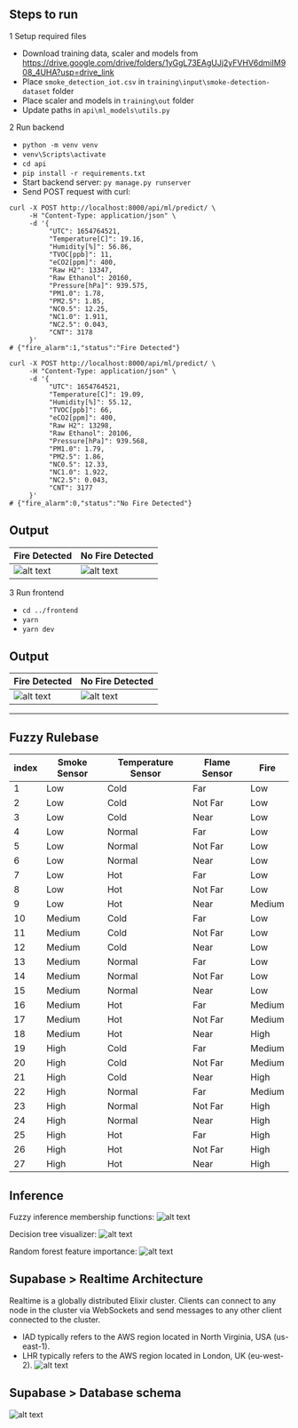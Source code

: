 ## Steps to run

1 Setup required files

- Download training data, scaler and models from https://drive.google.com/drive/folders/1yGgL73EAgUJj2yFVHV6dmiIM908_4UHA?usp=drive_link
- Place `smoke_detection_iot.csv` in `training\input\smoke-detection-dataset` folder
- Place scaler and models in `training\out` folder
- Update paths in `api\ml_models\utils.py`

2 Run backend

- `python -m venv venv`
- `venv\Scripts\activate`
- `cd api`
- `pip install -r requirements.txt`
- Start backend server: `py manage.py runserver`
- Send POST request with curl:

```
curl -X POST http://localhost:8000/api/ml/predict/ \
     -H "Content-Type: application/json" \
     -d '{
          "UTC": 1654764521,
          "Temperature[C]": 19.16,
          "Humidity[%]": 56.86,
          "TVOC[ppb]": 11,
          "eCO2[ppm]": 400,
          "Raw H2": 13347,
          "Raw Ethanol": 20160,
          "Pressure[hPa]": 939.575,
          "PM1.0": 1.78,
          "PM2.5": 1.85,
          "NC0.5": 12.25,
          "NC1.0": 1.911,
          "NC2.5": 0.043,
          "CNT": 3178
     }'
# {"fire_alarm":1,"status":"Fire Detected"}

curl -X POST http://localhost:8000/api/ml/predict/ \
     -H "Content-Type: application/json" \
     -d '{
          "UTC": 1654764521,
          "Temperature[C]": 19.09,
          "Humidity[%]": 55.12,
          "TVOC[ppb]": 66,
          "eCO2[ppm]": 400,
          "Raw H2": 13298,
          "Raw Ethanol": 20106,
          "Pressure[hPa]": 939.568,
          "PM1.0": 1.79,
          "PM2.5": 1.86,
          "NC0.5": 12.33,
          "NC1.0": 1.922,
          "NC2.5": 0.043,
          "CNT": 3177
     }'
# {"fire_alarm":0,"status":"No Fire Detected"}

```

## Output

| Fire Detected            | No Fire Detected         |
| ------------------------ | ------------------------ |
| ![alt text](image-2.png) | ![alt text](image-1.png) |

3 Run frontend

- `cd ../frontend`
- `yarn`
- `yarn dev`

## Output

| Fire Detected            | No Fire Detected         |
| ------------------------ | ------------------------ |
| ![alt text](image-4.png) | ![alt text](image-3.png) |

<hr/>

## Fuzzy Rulebase

| index | Smoke Sensor | Temperature Sensor | Flame Sensor | Fire   |
| ----- | ------------ | ------------------ | ------------ | ------ |
| 1     | Low          | Cold               | Far          | Low    |
| 2     | Low          | Cold               | Not Far      | Low    |
| 3     | Low          | Cold               | Near         | Low    |
| 4     | Low          | Normal             | Far          | Low    |
| 5     | Low          | Normal             | Not Far      | Low    |
| 6     | Low          | Normal             | Near         | Low    |
| 7     | Low          | Hot                | Far          | Low    |
| 8     | Low          | Hot                | Not Far      | Low    |
| 9     | Low          | Hot                | Near         | Medium |
| 10    | Medium       | Cold               | Far          | Low    |
| 11    | Medium       | Cold               | Not Far      | Low    |
| 12    | Medium       | Cold               | Near         | Low    |
| 13    | Medium       | Normal             | Far          | Low    |
| 14    | Medium       | Normal             | Not Far      | Low    |
| 15    | Medium       | Normal             | Near         | Low    |
| 16    | Medium       | Hot                | Far          | Medium |
| 17    | Medium       | Hot                | Not Far      | Medium |
| 18    | Medium       | Hot                | Near         | High   |
| 19    | High         | Cold               | Far          | Medium |
| 20    | High         | Cold               | Not Far      | Medium |
| 21    | High         | Cold               | Near         | High   |
| 22    | High         | Normal             | Far          | Medium |
| 23    | High         | Normal             | Not Far      | High   |
| 24    | High         | Normal             | Near         | High   |
| 25    | High         | Hot                | Far          | High   |
| 26    | High         | Hot                | Not Far      | High   |
| 27    | High         | Hot                | Near         | High   |

## Inference

Fuzzy inference membership functions:
![alt text](training/out/fis.png)

Decision tree visualizer:
![alt text](training/out/decision_tree.png)

Random forest feature importance:
![alt text](training/out/feature_importance.png)

## Supabase > Realtime Architecture

Realtime is a globally distributed Elixir cluster. Clients can connect to any node in the cluster via WebSockets and send messages to any other client connected to the cluster.

- IAD typically refers to the AWS region located in North Virginia, USA (us-east-1).
- LHR typically refers to the AWS region located in London, UK (eu-west-2).
  ![alt text](realtime-arch.png)

## Supabase > Database schema

![alt text](image-5.png)
